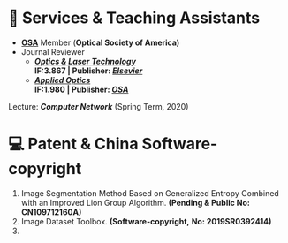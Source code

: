 

# 💬 Services & Teaching Assistants
- [**OSA**](https://www.optica.org/en-us/home/) Member (**Optical Society of America)**
- Journal Reviewer
    - ***[Optics & Laser Technology](https://www.journals.elsevier.com/optics-and-laser-technology)*  
    IF:3.867 | Publisher: *[Elsevier](https://www.elsevier.com/)***
    - ***[Applied Optics](https://www.osapublishing.org/ao/home.cfm)*    
    IF:1.980 | Publisher: *[OSA](https://www.optica.org/en-us/home/)***

Lecture: ***Computer Network*** (Spring Term, 2020)

# 💻 Patent & China Software-copyright
1. Image Segmentation Method Based on Generalized Entropy Combined with an Improved Lion Group Algorithm. **(Pending & Public No: CN109712160A)**
2. Image Dataset Toolbox. **(Software-copyright,** **No: 2019SR0392414)**
3. 
<!-- # 📖 Educations
- *2019.06 - 2022.04 (now)*, Master, Zhejiang University, Hangzhou.
- *2015.09 - 2019.06*, Undergraduate, Chu Kochen Honors College, Zhejiang Univeristy, Hangzhou.
- *2012.09 - 2015.06*, Luqiao Middle School, Taizhou.
 -->
